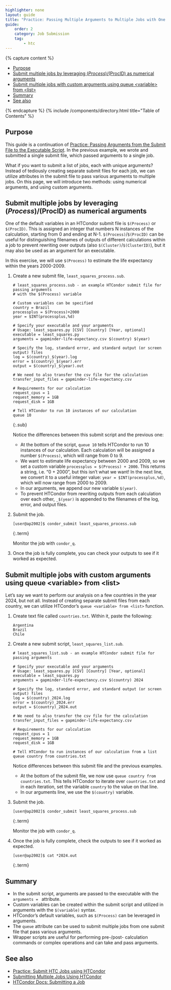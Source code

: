 ```yaml
---
highlighter: none
layout: guide
title: "Practice: Passing Multiple Arguments to Multiple Jobs with One Submit File"
guide:
    order: 2
    category: Job Submission
    tag:
        - htc
---
```


{% capture content %}

- [Purpose](#purpose)
- [Submit multiple jobs by leveraging $(Process)/$(ProcID) as numerical arguments](#submit-multiple-jobs-by-leveraging-processprocid-as-numerical-arguments)
- [Submit multiple jobs with custom arguments using queue \<variable\> from \<list\>](#submit-multiple-jobs-with-custom-arguments-using-queue-variable-from-list)
- [Summary](#summary)
- [See also](#see-also)

{% endcapture %}
{% include /components/directory.html title="Table of Contents" %}

## Purpose

This guide is a continuation of [Practice: Passing Arguments from the Submit File to the Executable Script](htc-passing-arguments). In the previous example, we wrote and submitted a single submit file, which passed arguments to a single job.

What if you want to submit a list of jobs, each with unique arguments? Instead of tediously creating separate submit files for each job, we can utilize attributes in the submit file to pass various arguments to multiple jobs. On this page, we will introduce two methods: using numerical arguments, and using custom arguments.


## Submit multiple jobs by leveraging $(Process)/$(ProcID) as numerical arguments
   
One of the default variables in an HTCondor submit file is `$(Process)` or `$(ProcID)`. This is assigned an integer that numbers N instances of the calculation, starting from 0 and ending at N-1. `$(Process)`/`$(ProcID)` can be useful for distinguishing filenames of outputs of different calculations within a job to prevent rewriting over outputs (also `$(Cluster)`/`$(ClusterID)`), but it may also be used as an argument for an executable.

In this exercise, we will use `$(Process)` to estimate the life expectancy within the years 2000-2009.

1.	Create a new submit file, `least_squares_process.sub`.

	```
	# least_squares_process.sub - an example HTCondor submit file for passing arguments
	# with the $(Process) variable

	# Custom variables can be specified
	country = Brazil
	processplus = $(Process)+2000
	year = $INT(processplus,%d)

	# Specify your executable and your arguments
	# Usage: least_squares.py [CSV] [Country] [Year, optional]
	executable = least_squares.py
	arguments = gapminder-life-expectancy.csv $(country) $(year)

	# Specify the log, standard error, and standard output (or screen output) files
	log = $(country)_$(year).log
	error = $(country)_$(year).err
	output = $(country)_$(year).out

	# We need to also transfer the csv file for the calculation
	transfer_input_files = gapminder-life-expectancy.csv

	# Requirements for our calculation
	request_cpus = 1
	request_memory = 1GB
	request_disk = 1GB

	# Tell HTCondor to run 10 instances of our calculation
	queue 10
	```
	{:.sub}

	Notice the differences between this submit script and the previous one:
	* At the bottom of the script, `queue 10` tells HTCondor to run 10 instances of our calculation. Each calculation will be assigned a number `$(Process)`, which will range from 0 to 9.
	* We want to estimate life expectancy between 2000 and 2009, so we set a custom variable `processplus = $(Process) + 2000`. This returns a string, i.e. “0 + 2000”, but this isn’t what we want! In the next line, we convert it to a useful integer value: `year = $INT(processplus,%d)`, which will now range from 2000 to 2009.
	* In our arguments, we append our new variable `$(year)`.
	* To prevent HTCondor from rewriting outputs from each calculation over each other, `_$(year)` is appended to the filenames of the log, error, and output files.

3. 	Submit the job.

	```
	[user@ap2002]$ condor_submit least_squares_process.sub
	```
	{:.term}
	
	Monitor the job with `condor_q`.

4. Once the job is fully complete, you can check your outputs to see if it worked as expected.

## Submit multiple jobs with custom arguments using queue \<variable\> from \<list\>

Let’s say we want to perform our analysis on a few countries in the year 2024, but not all. Instead of creating separate submit files from each country, we can utilize HTCondor’s `queue <variable> from <list>` function.

1.	Create text file called `countries.txt`. Within it, paste the following:

	```
	Argentina
	Brazil
	Chile
	```

2.	Create a new submit script, `least_squares_list.sub`.

	```
	# least_squares_list.sub - an example HTCondor submit file for passing arguments

	# Specify your executable and your arguments
	# Usage: least_squares.py [CSV] [Country] [Year, optional]
	executable = least_squares.py
	arguments = gapminder-life-expectancy.csv $(country) 2024

	# Specify the log, standard error, and standard output (or screen output) files
	log = $(country)_2024.log
	error = $(country)_2024.err
	output = $(country)_2024.out

	# We need to also transfer the csv file for the calculation
	transfer_input_files = gapminder-life-expectancy.csv

	# Requirements for our calculation
	request_cpus = 1
	request_memory = 1GB
	request_disk = 1GB

	# Tell HTCondor to run instances of our calculation from a list
	queue country from countries.txt
	```

	Notice differences between this submit file and the previous examples.
	* At the bottom of the submit file, we now use `queue country from countries.txt`. This tells HTCondor to iterate over `countries.txt` and in each iteration, set the variable `country` to the value on that line.
	* In our arguments line, we use the `$(country)` variable.

3. 	Submit the job.

	```
	[user@ap2002]$ condor_submit least_squares_process.sub
	```
	{:.term}
	
	Monitor the job with `condor_q`.

4. Once the job is fully complete, check the outputs to see if it worked as expected.

	```
	[user@ap2002]$ cat *2024.out
	```
	{:.term}


## Summary

* In the submit script, arguments are passed to the executable with the `arguments = ` attribute.
* Custom variables can be created within the submit script and utilized in arguments with the `$(variable)` syntax.
* HTCondor’s default variables, such as `$(Process)` can be leveraged in arguments.
* The `queue` attribute can be used to submit multiple jobs from one submit file that pass various arguments.
* Wrapper scripts are useful for performing pre-/post- calculation commands or complex operations and can take and pass arguments.

## See also
* [Practice: Submit HTC Jobs using HTCondor](/uw-research-computing/htcondor-job-submission)
* [Submitting Multiple Jobs Using HTCondor](/uw-research-computing/multiple-jobs)
* [HTCondor Docs: Submitting a Job](https://htcondor.readthedocs.io/en/latest/users-manual/submitting-a-job.html)